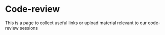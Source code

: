 # Code-review
This is a page to collect useful links or upload material relevant to our code-review sessions
